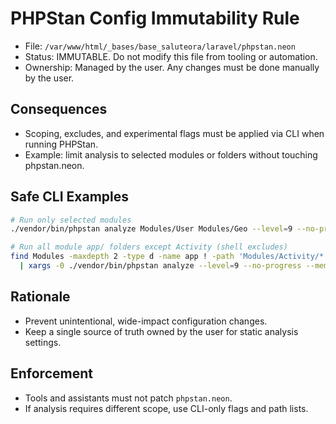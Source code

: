 # PHPStan Config Immutability Rule

- File: `/var/www/html/_bases/base_saluteora/laravel/phpstan.neon`
- Status: IMMUTABLE. Do not modify this file from tooling or automation.
- Ownership: Managed by the user. Any changes must be done manually by the user.

## Consequences
- Scoping, excludes, and experimental flags must be applied via CLI when running PHPStan.
- Example: limit analysis to selected modules or folders without touching phpstan.neon.

## Safe CLI Examples
```bash
# Run only selected modules
./vendor/bin/phpstan analyze Modules/User Modules/Geo --level=9 --no-progress --memory-limit=2G

# Run all module app/ folders except Activity (shell excludes)
find Modules -maxdepth 2 -type d -name app ! -path 'Modules/Activity/*' -print0 \
  | xargs -0 ./vendor/bin/phpstan analyze --level=9 --no-progress --memory-limit=2G
```

## Rationale
- Prevent unintentional, wide-impact configuration changes.
- Keep a single source of truth owned by the user for static analysis settings.

## Enforcement
- Tools and assistants must not patch `phpstan.neon`.
- If analysis requires different scope, use CLI-only flags and path lists.
